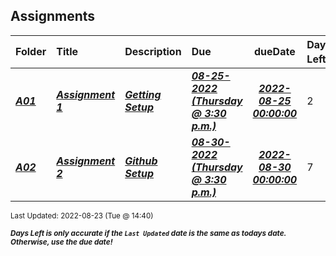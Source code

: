 ## Assignments

| Folder | Title | Description | Due | dueDate | Days Left<sup>*</sup> |
|:------|:------|:------|:------|:-----:|-----|
| ***<a href="https://github.com/rugbyprof/5443-Spatial-DB/tree/master/Assignments/A01">A01</a>*** | ***<a href="https://github.com/rugbyprof/5443-Spatial-DB/tree/master/Assignments/A01"> Assignment 1 </a>*** | ***<a href="https://github.com/rugbyprof/5443-Spatial-DB/tree/master/Assignments/A01"> Getting Setup</a>*** | ***<a href="https://github.com/rugbyprof/5443-Spatial-DB/tree/master/Assignments/A01"> 08-25-2022 (Thursday @ 3:30 p.m.)</a>*** | ***<a href="https://github.com/rugbyprof/5443-Spatial-DB/tree/master/Assignments/A01">2022-08-25 00:00:00</a>*** | 2 |
| ***<a href="https://github.com/rugbyprof/5443-Spatial-DB/tree/master/Assignments/A02">A02</a>*** | ***<a href="https://github.com/rugbyprof/5443-Spatial-DB/tree/master/Assignments/A02"> Assignment 2 </a>*** | ***<a href="https://github.com/rugbyprof/5443-Spatial-DB/tree/master/Assignments/A02"> Github Setup</a>*** | ***<a href="https://github.com/rugbyprof/5443-Spatial-DB/tree/master/Assignments/A02"> 08-30-2022 (Thursday @ 3:30 p.m.)</a>*** | ***<a href="https://github.com/rugbyprof/5443-Spatial-DB/tree/master/Assignments/A02">2022-08-30 00:00:00</a>*** | 7 |

<sup>Last Updated: 2022-08-23 (Tue @ 14:40)</sup> 

<sup>***Days Left is only accurate if the `Last Updated` date is the same as todays date. Otherwise, use the due date!***</sup> 
